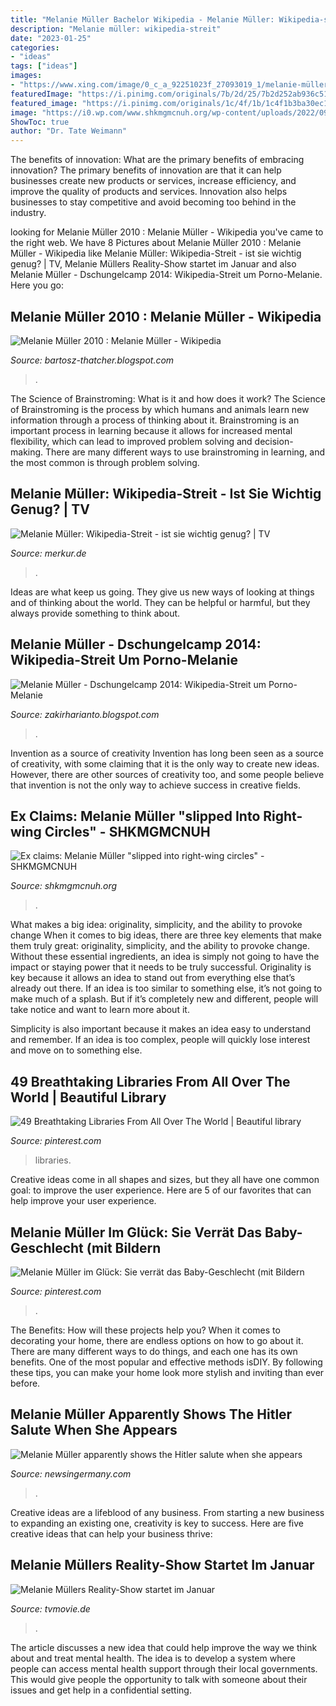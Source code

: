 ```yaml
---
title: "Melanie Müller Bachelor Wikipedia - Melanie Müller: Wikipedia-streit"
description: "Melanie müller: wikipedia-streit"
date: "2023-01-25"
categories:
- "ideas"
tags: ["ideas"]
images:
- "https://www.xing.com/image/0_c_a_92251023f_27093019_1/melanie-müller-foto.1024x1024.jpg"
featuredImage: "https://i.pinimg.com/originals/7b/2d/25/7b2d252ab936c516693417435d031c28.jpg"
featured_image: "https://i.pinimg.com/originals/1c/4f/1b/1c4f1b3ba30ec10420360a383d07fbc2.jpg"
image: "https://i0.wp.com/www.shkmgmcnuh.org/wp-content/uploads/2022/09/Ex-claims-Melanie-Muller-quotslipped-into-right-wing-circlesquot.jpg?resize=768%2C432&amp;ssl=1"
ShowToc: true
author: "Dr. Tate Weimann"
---
```



The benefits of innovation: What are the primary benefits of embracing innovation?
The primary benefits of innovation are that it can help businesses create new products or services, increase efficiency, and improve the quality of products and services. Innovation also helps businesses to stay competitive and avoid becoming too behind in the industry.

	

		
looking for Melanie Müller 2010 : Melanie Müller - Wikipedia you've came to the right web. We have 8 Pictures about Melanie Müller 2010 : Melanie Müller - Wikipedia like Melanie Müller: Wikipedia-Streit - ist sie wichtig genug? | TV, Melanie Müllers Reality-Show startet im Januar and also Melanie Müller - Dschungelcamp 2014: Wikipedia-Streit um Porno-Melanie. Here you go:
		
    
## Melanie Müller 2010 : Melanie Müller - Wikipedia

<img loading=lazy src="https://profile-images.xing.com/images/f7f3560f299d88ba7e3db1a6697310c9-1/melanie-nike-müller.1024x1024.jpg" onerror="this.onerror=null;this.src='https://tse1.mm.bing.net/th?id=OIP.88ha5YDly9FT00ACE8GwOwHaHa&amp;pid=15.1';" alt="Melanie Müller 2010 : Melanie Müller - Wikipedia">

_Source: bartosz-thatcher.blogspot.com_

>. 

	

The Science of Brainstroming: What is it and how does it work?
The Science of Brainstroming is the process by which humans and animals learn new information through a process of thinking about it. Brainstroming is an important process in learning because it allows for increased mental flexibility, which can lead to improved problem solving and decision-making. There are many different ways to use brainstroming in learning, and the most common is through problem solving.

    
## Melanie Müller: Wikipedia-Streit - Ist Sie Wichtig Genug? | TV

<img loading=lazy src="https://www.merkur.de/bilder/2014/01/22/3326652/39916836-melanie-mueller-2uNU6cw0NxGI.jpg" onerror="this.onerror=null;this.src='https://tse2.mm.bing.net/th?id=OIP.s5ie61XkcFs_V4tnWskzyAAAAA&amp;pid=15.1';" alt="Melanie Müller: Wikipedia-Streit - ist sie wichtig genug? | TV">

_Source: merkur.de_

>. 

	

Ideas are what keep us going. They give us new ways of looking at things and of thinking about the world. They can be helpful or harmful, but they always provide something to think about.

    
## Melanie Müller - Dschungelcamp 2014: Wikipedia-Streit Um Porno-Melanie

<img loading=lazy src="https://www.xing.com/image/0_c_a_92251023f_27093019_1/melanie-müller-foto.1024x1024.jpg" onerror="this.onerror=null;this.src='https://tse1.mm.bing.net/th?id=OIP.27fW1bT6LbUbNuDx0jeHIgHaHa&amp;pid=15.1';" alt="Melanie Müller - Dschungelcamp 2014: Wikipedia-Streit um Porno-Melanie">

_Source: zakirharianto.blogspot.com_

>. 

	

Invention as a source of creativity
Invention has long been seen as a source of creativity, with some claiming that it is the only way to create new ideas. However, there are other sources of creativity too, and some people believe that invention is not the only way to achieve success in creative fields.

    
## Ex Claims: Melanie Müller &quot;slipped Into Right-wing Circles&quot; - SHKMGMCNUH

<img loading=lazy src="https://i0.wp.com/www.shkmgmcnuh.org/wp-content/uploads/2022/09/Ex-claims-Melanie-Muller-quotslipped-into-right-wing-circlesquot.jpg?resize=768%2C432&amp;ssl=1" onerror="this.onerror=null;this.src='https://tse1.mm.bing.net/th?id=OIP.SHTyKyAY_GNdUD8AmTVifQHaEK&amp;pid=15.1';" alt="Ex claims: Melanie Müller &quot;slipped into right-wing circles&quot; - SHKMGMCNUH">

_Source: shkmgmcnuh.org_

>. 

	

What makes a big idea: originality, simplicity, and the ability to provoke change
When it comes to big ideas, there are three key elements that make them truly great: originality, simplicity, and the ability to provoke change. Without these essential ingredients, an idea is simply not going to have the impact or staying power that it needs to be truly successful.
 Originality is key because it allows an idea to stand out from everything else that’s already out there. If an idea is too similar to something else, it’s not going to make much of a splash. But if it’s completely new and different, people will take notice and want to learn more about it.

Simplicity is also important because it makes an idea easy to understand and remember. If an idea is too complex, people will quickly lose interest and move on to something else.

    
## 49 Breathtaking Libraries From All Over The World | Beautiful Library

<img loading=lazy src="https://i.pinimg.com/originals/1c/4f/1b/1c4f1b3ba30ec10420360a383d07fbc2.jpg" onerror="this.onerror=null;this.src='https://tse2.mm.bing.net/th?id=OIP.Iv38FHIIWJ8jYwU-xwWJ0wHaLM&amp;pid=15.1';" alt="49 Breathtaking Libraries From All Over The World | Beautiful library">

_Source: pinterest.com_

>libraries. 

	

Creative ideas come in all shapes and sizes, but they all have one common goal: to improve the user experience. Here are 5 of our favorites that can help improve your user experience.

    
## Melanie Müller Im Glück: Sie Verrät Das Baby-Geschlecht (mit Bildern

<img loading=lazy src="https://i.pinimg.com/originals/7b/2d/25/7b2d252ab936c516693417435d031c28.jpg" onerror="this.onerror=null;this.src='https://tse3.mm.bing.net/th?id=OIP.oFNbtsHu29ylu7Dq9ThFBgAAAA&amp;pid=15.1';" alt="Melanie Müller im Glück: Sie verrät das Baby-Geschlecht (mit Bildern">

_Source: pinterest.com_

>. 

	

The Benefits: How will these projects help you?
When it comes to decorating your home, there are endless options on how to go about it. There are many different ways to do things, and each one has its own benefits. One of the most popular and effective methods isDIY. By following these tips, you can make your home look more stylish and inviting than ever before.

    
## Melanie Müller Apparently Shows The Hitler Salute When She Appears

<img loading=lazy src="https://image.stern.de/32767994/t/cG/v2/w160/r1.7778/-/222303638.jpg" onerror="this.onerror=null;this.src='https://tse3.mm.bing.net/th?id=OIP.4h7aXWGnh0b1xOhHXcUwGACgBa&amp;pid=15.1';" alt="Melanie Müller apparently shows the Hitler salute when she appears">

_Source: newsingermany.com_

>. 

	

Creative ideas are a lifeblood of any business. From starting a new business to expanding an existing one, creativity is key to success. Here are five creative ideas that can help your business thrive:

    
## Melanie Müllers Reality-Show Startet Im Januar

<img loading=lazy src="https://www.tvmovie.de/assets/tvmm/melanie-muellers-reality-show-startet-im-januar-melaniemueller.jpg" onerror="this.onerror=null;this.src='https://tse3.mm.bing.net/th?id=OIP.npq4kfeijnbrWRT2c8IY1wHaEK&amp;pid=15.1';" alt="Melanie Müllers Reality-Show startet im Januar">

_Source: tvmovie.de_

>. 

	

The article discusses a new idea that could help improve the way we think about and treat mental health. The idea is to develop a system where people can access mental health support through their local governments. This would give people the opportunity to talk with someone about their issues and get help in a confidential setting.

